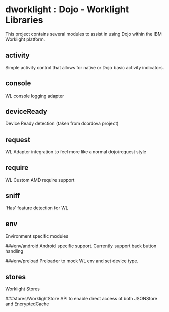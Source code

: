 dworklight : Dojo - Worklight Libraries
==========
This project contains several modules to assist in using Dojo within the IBM Worklight platform.

activity
--------
Simple activity control that allows for native or Dojo basic activity indicators.

console
-------
WL console logging adapter

deviceReady
-----------
Device Ready detection (taken from dcordova project)

request
-------
WL Adapter integration to feel more like a normal dojo/request style

require
-------
WL Custom AMD require support

sniff
-----
'Has' feature detection for WL

env
-----
Environment specific modules

###env/android
Android specific support. Currently support back button handling

###env/preload
Preloader to mock WL env and set device type.

stores
------
Worklight Stores

###stores/WorklightStore
API to enable direct access ot both JSONStore and EncryptedCache

